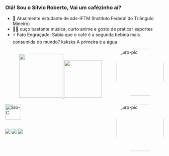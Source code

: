 ### Olá! Sou o Sílvio Roberto, Vai um cafézinho aí?

- 🤞  Atualmente estudante de ads-IFTM (Instituto Federal do Triângulo Mineiro)
- 🐱‍💻 ouço bastante música, curto anime e gosto de praticar esportes 
- ⚡ Fato Engraçado: Sabia que o café é a segunda bebida mais consumida do mundo? ksksks A primeira é a água

<div>
<img align="right" alt="Sro-pic" height="150" style="border-radius:50px;" 
  src="https://3.bp.blogspot.com/-iDCIgTRVx-o/WHTUm7gK6mI/AAAAAAAAYbc/yM7i1uwLMS4HHVWzGB6W1kBldDEWLNbYgCLcB/s1600/Gifs%2Banimados%2BBoku%2Bno%2BHero%2BAcademia%2B3.gif">
</div>

  ##

<div align="center">
  <a href="https://github.com/Srobertocs">
  <img height="140em" src="https://github-readme-stats.vercel.app/api?username=Srobertocs&show_icons=true&theme=dark&include_all_commits=true&count_private=true"/>
  <img height="120em" src="https://github-readme-stats.vercel.app/api/top-langs/?username=Srobertocs&layout=compact&langs_count=7&theme=dark"/>
</div>  
<div style="display: inline_block"><br>
  <img align="center" alt="Sro-C" height="50" width="50" src="https://cdn.jsdelivr.net/gh/devicons/devicon/icons/c/c-original.svg">
  <img align="right" alt="Sro-pic" height="150" style="border-radius:50px;" 
  src="https://3.bp.blogspot.com/-iDCIgTRVx-o/WHTUm7gK6mI/AAAAAAAAYbc/yM7i1uwLMS4HHVWzGB6W1kBldDEWLNbYgCLcB/s1600/Gifs%2Banimados%2BBoku%2Bno%2BHero%2BAcademia%2B3.gif">
</div>
</div>
  
  ##
<div>
   <a href="https://www.instagram.com/s_robertocs/" target="_blank"><img src="https://img.shields.io/badge/-Instagram-%23E4405F?style=for-the-badge&logo=instagram&logoColor=white" target="_blank"></a>
   <a href="" target="_blank"><img src="https://img.shields.io/badge/Gmail-D14836?style=for-the-badge&logo=gmail&logoColor=white" target="_blank"></a>
   <a href="https://api.whatsapp.com/send?phone=5534996343432&text=%F0%9F%91%8C" target="_blank"><img src="https://img.shields.io/badge/WhatsApp-25D366?style=for-the-badge&logo=whatsapp&logoColor=white" target="_blank"></a>
</div>
